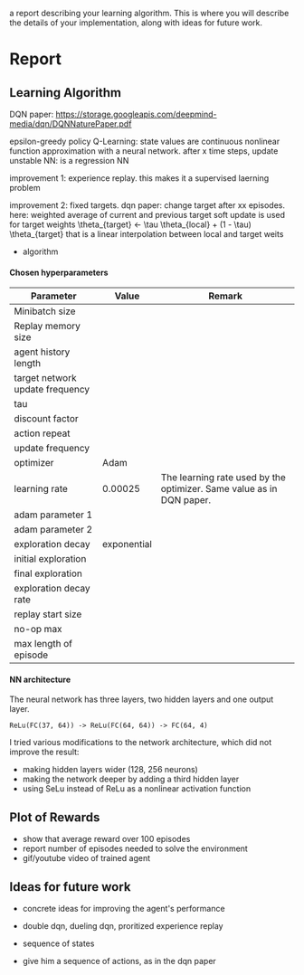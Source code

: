 a report describing your learning algorithm. This is where you will describe the details of your implementation, along with ideas for future work.

# Report

## Learning Algorithm

DQN paper: https://storage.googleapis.com/deepmind-media/dqn/DQNNaturePaper.pdf

epsilon-greedy policy
Q-Learning: 
state values are continuous
nonlinear function approximation with a neural network. after x time steps, update 
unstable
NN: is a regression NN

improvement 1: experience replay. this makes it a supervised laerning problem

improvement 2: fixed targets. dqn paper: change target after xx episodes. here: weighted average of current and previous target
soft update is used for target weights \theta_{target} <- \tau \theta_{local} + (1 - \tau) \theta_{target}
that is a linear interpolation between local and target weits

- algorithm

#### Chosen hyperparameters

| Parameter | Value | Remark |
| --- | --- | --- |
| Minibatch size |
| Replay memory size |
| agent history length |
| target network update frequency |
| tau |
| discount factor |
| action repeat |
| update frequency | 
| optimizer | Adam |
| learning rate | 0.00025 | The learning rate used by the optimizer. Same value as in DQN paper. |
| adam parameter 1 |
| adam parameter 2 |
| exploration decay | exponential
| initial exploration | 
| final exploration |
| exploration decay rate |
| replay start size |
| no-op max |
| max length of episode |




#### NN architecture

The neural network has three layers, two hidden layers and one output layer.

    ReLu(FC(37, 64)) -> ReLu(FC(64, 64)) -> FC(64, 4)

I tried various modifications to the network architecture, which did not improve the result:

- making hidden layers wider (128, 256 neurons)
- making the network deeper by adding a third hidden layer
- using SeLu instead of ReLu as a nonlinear activation function

## Plot of Rewards

- show that average reward over 100 episodes
- report number of episodes needed to solve the environment
- gif/youtube video of trained agent

## Ideas for future work

- concrete ideas for improving the agent's performance
- double dqn, dueling dqn, proritized experience replay
- sequence of states

- give him a sequence of actions, as in the dqn paper